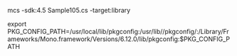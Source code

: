 mcs -sdk:4.5 Sample105.cs -target:library

export PKG_CONFIG_PATH=/usr/local/lib/pkgconfig:/usr/lib//pkgconfig/:/Library/Frameworks/Mono.framework/Versions/6.12.0/lib/pkgconfig:$PKG_CONFIG_PATH